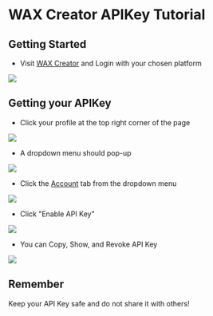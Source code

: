 
# WAX Creator APIKey Tutorial

## Getting Started

- Visit [WAX Creator](https://creator.wax.io) and Login with your chosen platform

![](https://i.gyazo.com/672752814ecd9edf1253573c5faee6a1.png)

## Getting your APIKey

- Click your profile at the top right corner of the page

![](https://i.gyazo.com/768a210c79691e91101439c7bc8cc834.png)

- A dropdown menu should pop-up

![](https://i.gyazo.com/f92522927bea28639695020142e81078.png)

- Click the [Account](https://creator.wax.io/user) tab from the dropdown menu

![](https://i.gyazo.com/3873c2297f52410454c9e0dfebaae4f8.png)

- Click "Enable API Key" 

![](https://i.gyazo.com/3b5f61d066924b080f5085a97f015c25.png)

- You can Copy, Show, and Revoke API Key

![](https://i.gyazo.com/14be63a02a37882bcadae6765d8b5dbc.png)

## Remember

Keep your API Key safe and do not share it with others!
